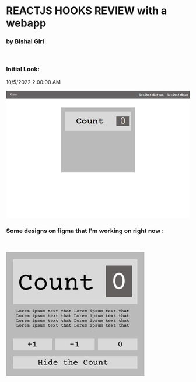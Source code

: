 # REACTJS HOOKS REVIEW with a webapp

### by [Bishal Giri]("https://www.bishalgiri.com")

</br>

### Initial Look:

10/5/2022 2:00:00 AM

![website designs](figma\websitecurrent11-5-20221-44am.png)



### Some designs on figma that I'm working on right now :

<br/>

![figma designs](figma/UseStateButtonFrame.png)



